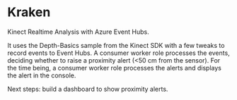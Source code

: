 Kraken
======

Kinect Realtime Analysis with Azure Event Hubs.

It uses the Depth-Basics sample from the Kinect SDK with a few tweaks to record events to Event Hubs.
A consumer worker role processes the events, deciding whether to raise a proximity alert (<50 cm from the sensor).
For the time being, a consumer worker role processes the alerts and displays the alert in the console.

Next steps: build a dashboard to show proximity alerts.
